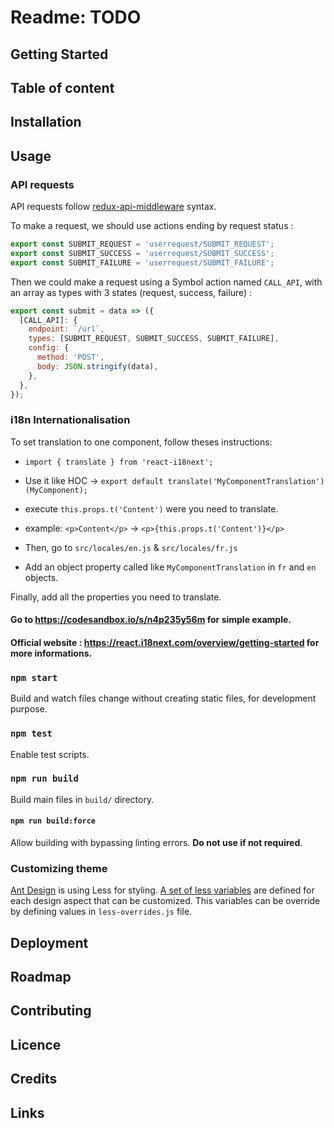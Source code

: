 # Readme: TODO

## Getting Started

## Table of content

## Installation

## Usage

### API requests

API requests follow [redux-api-middleware](https://github.com/agraboso/redux-api-middleware) syntax.

To make a request, we should use actions ending by request status :

```javascript
export const SUBMIT_REQUEST = 'userrequest/SUBMIT_REQUEST';
export const SUBMIT_SUCCESS = 'userrequest/SUBMIT_SUCCESS';
export const SUBMIT_FAILURE = 'userrequest/SUBMIT_FAILURE';
```

Then we could make a request using a Symbol action named `CALL_API`, with an array as types with 3 states (request, success, failure) :

```javascript
export const submit = data => ({
  [CALL_API]: {
    endpoint: `/url`,
    types: [SUBMIT_REQUEST, SUBMIT_SUCCESS, SUBMIT_FAILURE],
    config: {
      method: 'POST',
      body: JSON.stringify(data),
    },
  },
});
```

### i18n Internationalisation

To set translation to one component, follow theses instructions:
+ `import { translate } from 'react-i18next';`

+ Use it like HOC -> `export default translate('MyComponentTranslation')(MyComponent);`

+ execute `this.props.t('Content')` were you need to translate.

+ example: `<p>Content</p>` -> `<p>{this.props.t('Content')}</p>`

+ Then, go to `src/locales/en.js` & `src/locales/fr.js` 

+ Add an object property called like `MyComponentTranslation`
in `fr` and `en` objects.

Finally, add all the properties you need to translate.

#### Go to https://codesandbox.io/s/n4p235y56m for simple example.

#### Official website : https://react.i18next.com/overview/getting-started for more informations.

### `npm start`

Build and watch files change without creating static files,
for development purpose.

### `npm test`

Enable test scripts.

### `npm run build`

Build main files in `build/` directory.

#### `npm run build:force`

Allow building with bypassing linting errors.
**Do not use if not required**.

### Customizing theme

[Ant Design](https://ant.design) is using Less for styling.
[A set of less variables](https://github.com/ant-design/ant-design/blob/master/components/style/themes/default.less)
are defined for each design aspect that can be customized.
This variables can be override by defining values in `less-overrides.js` file.

## Deployment

## Roadmap

## Contributing

## Licence

## Credits

## Links
